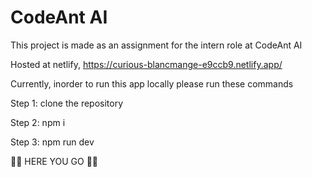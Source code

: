 # CodeAnt AI

This project is made as an assignment for the intern role at CodeAnt AI

Hosted at netlify, https://curious-blancmange-e9ccb9.netlify.app/

Currently, inorder to run this app locally please run these commands

Step 1: clone the repository

Step 2: npm i

Step 3: npm run dev


 🚀🚀 HERE YOU GO 🚀🚀



